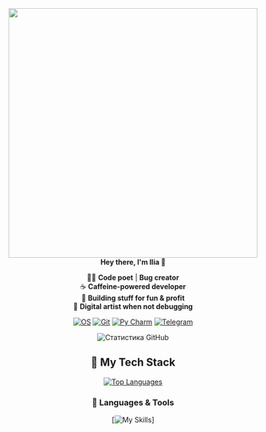 <div id="header" align="center">
  <img src="https://media3.giphy.com/media/v1.Y2lkPTc5MGI3NjExMGx4OWUyeTJxNTk0aW1vMjFlOWo0eTgzY3o0aWhzcmYxenRrMnR4MSZlcD12MV9pbnRlcm5hbF9naWZfYnlfaWQmY3Q9Zw/KxbHmvL3MGcctzlfdX/giphy.gif" width="500">  
<div id="header" align="center">
  <b>Hey there, I'm Ilia 👋</b>
</div>

👨‍💻 **Code poet** | **Bug creator**  
☕ **Caffeine-powered developer**  
🚀 **Building stuff for fun & profit**  
🎨 **Digital artist when not debugging**  

[![OS](https://img.shields.io/badge/Arch_Linux-1793D1?style=for-the-badge&logo=arch-linux&logoColor=white)](https://archlinux.org/)
[![Git](https://img.shields.io/badge/GIT-E44C30?style=for-the-badge&logo=git&logoColor=white)](https://git-scm.com)
[![Py Charm](https://img.shields.io/badge/PyCharm-000000.svg?&style=for-the-badge&logo=PyCharm&logoColor=white)](https://www.jetbrains.com/pycharm/)
[![Telegram](https://img.shields.io/badge/Telegram-2CA5E0?style=for-the-badge&logo=telegram&logoColor=white)](https://t.me/victim_offical)

![Статистика GitHub](https://github-readme-stats.vercel.app/api?username=VictimZxc&show_icons=true&theme=dark)  

## 🚀 My Tech Stack
[![Top Languages](https://github-readme-stats.vercel.app/api/top-langs/?username=VictimZxc&layout=compact&theme=vision-friendly-dark)](https://github.com/octocat)

### 🔧 Languages & Tools
[![My Skills](https://skillicons.dev/icons?i=python,java,js,&theme=dark)]
